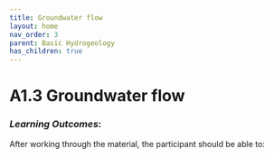 ```yaml
---
title: Groundwater flow
layout: home
nav_order: 3
parent: Basic Hydrogeology
has_children: true
---
```


<script
  src="https://cdn.mathjax.org/mathjax/latest/MathJax.js?config=TeX-AMS-MML_HTMLorMML"
  type="text/javascript">
</script>
# A1.3 Groundwater flow

### *Learning Outcomes*:

After working through the material, the participant should be able to:
